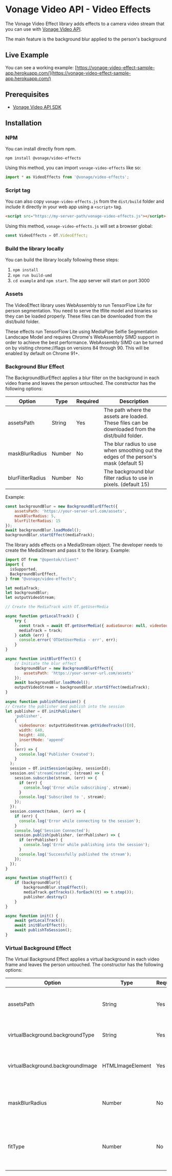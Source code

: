 # Vonage Video API - Video Effects

The Vonage Video Effect library adds effects to a camera video stream that you can use with [Vonage Video API](https://www.npmjs.com/package/@opentok/client).

The main feature is the background blur applied to the person's background

## Live Example

You can see a working example: [https://vonage-video-effect-sample-app.herokuapp.com/](https://vonage-video-effect-sample-app.herokuapp.com/) 

## Prerequisites

* [Vonage Video API SDK](https://www.npmjs.com/package/@opentok/client)

## Installation

### NPM

You can install directly from npm.

```
npm install @vonage/video-effects
```

Using this method, you can import `vonage-video-effects` like so:

```ts
import * as VideoEffects from '@vonage/video-effects';
```

### Script tag

You can also copy `vonage-video-effects.js` from the `dist/build` folder and include it directly in your web app using a `<script>` tag.

 ```html
 <script src="https://my-server-path/vonage-video-effects.js"></script>
 ```

 Using this method, `vonage-video-effects.js` will set a browser global:
 
 ```ts
 const VideoEffects = OT.VideoEffect;
 
 ```
 
 
### Build the library locally
 
You can build the library locally following these steps:

1. `npm install` 
2. `npm run build-umd`
3. `cd example` and `npm start`. The app server will start on port 3000

### Assets

The VideoEffect library uses WebAssembly to run TensorFlow Lite for person segmentation. You need to serve the tflite model and binaries so they can be loaded properly. These files can be downloaded from the dist/build folder.

These effects run TensorFlow Lite using MediaPipe Selfie Segmentation Landscape Model and requires Chrome's WebAssembly SIMD support in order to achieve the best performance. WebAssembly SIMD can be turned on by visiting chrome://flags on versions 84 through 90. This will be enabled by default on Chrome 91+.

 
### Background Blur Effect

The BackgroundBlurEffect applies a blur filter on the background in each video frame and leaves the person untouched. The constructor has the following options:

| Option      | Type | Required | Description
| ----------- | ----------- | --- | ----------- |
| assetsPath  | String       | Yes | The path where the assets are loaded. These files can be downloaded from the dist/build folder. |
| maskBlurRadius   | Number| No | The blur radius to use when smoothing out the edges of the person's mask (default 5)
| blurFilterRadius   | Number| No | The background blur filter radius to use in pixels. (default 15)

Example: 

```js
const backgroundBlur = new BackgroundBlurEffect({
	assetsPath: 'https://your-server-url.com/assets',
	maskBlurRadius: 5,
	blurFilterRadius: 15
});
await backgroundBlur.loadModel();
backgroundBlur.startEffect(mediaTrack);

```
 
The library adds effects on a MediaStream object. The developer needs to create the MediaStream and pass it to the library. Example:

```js
import OT from "@opentok/client"
import {
  isSupported,
  BackgroundBlurEffect,
} from "@vonage/video-effects";

let mediaTrack;
let backgroundBlur;
let outputVideoStream;

// Create the MediaTrack with OT.getUserMedia

async function getLocalTrack() {
	try {
	  const track = await OT.getUserMedia({ audioSource: null, videoSource: true });
	  mediaTrack = track;
	} catch (err) {
	  console.error('OTGetUserMedia - err', err);
	}
}

async function initBlurEffect() {
	// Initiate the blur effect
	backgroundBlur = new BackgroundBlurEffect({
		assetsPath: 'https://your-server-url.com/assets'
	});
	await backgroundBlur.loadModel();
	outputVideoStream = backgroundBlur.startEffect(mediaTrack);
}
	
async function publishToSession() {
// Create the publisher and publish into the session
let publisher = OT.initPublisher(
    'publisher',
    {
      videoSource: outputVideoStream.getVideoTracks()[0],
      width: 640,
      height: 480,
      insertMode: 'append'
    },
    (err) => {
      console.log('Publisher Created');
    }
  );
  session = OT.initSession(apikey, sessionId);
  session.on('streamCreated', (stream) => {
    session.subscribe(stream, (err) => {
      if (err) {
        console.log('Error while subscribing', stream);
      }
      console.log('Subscribed to ', stream);
    });
  });
  session.connect(token, (err) => {
    if (err) {
      console.log('Error while connecting to the session');
    }
    console.log('Session Connected');
    session.publish(publisher, (errPublisher) => {
      if (errPublisher) {
        console.log('Error while publishing into the session');
      }
      console.log('Successfully published the stream');
    });
  });
}

async function stopEffect() {
	if (backgroundBlur){
        backgroundBlur.stopEffect();
        mediaTrack.getTracks().forEach((t) => t.stop());
        publisher.destroy()
    }
}

async function init() {
	await getLocalTrack();
	await initBlurEffect();
	await publishToSession();
}

```

### Virtual Background Effect

The Virtual Background Effect applies a virtual background in each video frame and leaves the person untouched. The constructor has the following options:

| Option      | Type | Required | Description
| ----------- | ----------- | --- | ----------- |
| assetsPath  | String       | Yes | The path where the assets are loaded. These files can be downloaded from the dist/build folder. |
| virtualBackground.backgroundType   | String | Yes | Type of virtual background. The only supported type is "image". 
| virtualBackground.backgroundImage   | HTMLImageElement | Yes | The HTMLImageElement representing the current background image.
| maskBlurRadius   | Number| No | The blur radius to use when smoothing out the edges of the person's mask (default 5)
| fitType   | Number| No | The ImageFit for positioning of the background image in the viewport. Available options: "Contain", "Cover", "Fill" or "None"

